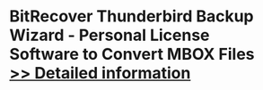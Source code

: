 # BitRecover Thunderbird Backup Wizard - Personal License<br />Software to Convert MBOX Files<br />[>> Detailed information](https://secure.shareit.com/shareit/product.html?productid=300900553&affiliateid=200057808)
